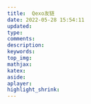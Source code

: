 ```yaml
---
title:  Qexo友链
date: 2022-05-28 15:54:11
updated: 
type: 
comments: 
description: 
keywords: 
top_img: 
mathjax: 
katex: 
aside:
aplayer:
highlight_shrink:
---
```

